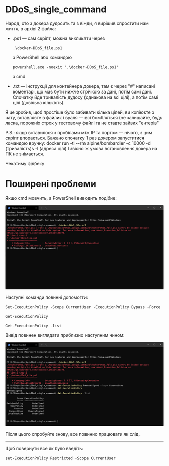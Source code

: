 # DDoS_single_command
 
Народ, хто з докера дудосить та з вінди, я вирішив спростити нам життя, в архіві 2 файла: 
* .ps1 — сам скріпт, можна викликати через 
    ```
    .\docker-DDoS_file.ps1
    ```
    з PowerShell або командою 
    ```
    powershell.exe -noexit '.\docker-DDoS_file.ps1'
    ```
    з cmd

* .txt — інструкції для контейнера докера, там є через "#" написані коментарі, що має бути нижче стрічкою за дані, потім самі дані. Спочатку йде тривалість дудосу (однакова на всі цілі), а потім самі цілі (довільна кількість).

Я це зробив, щоб простіше було забивати кілька цілей, ви копіюєте з чату, вставляєте в файлик і вуаля — всі бомбляться (не залишайте, будь ласка, порожніх строк у тестовому файлі та не ставте зайвих "ентерів"

P.S.: якщо вставилося з пробілами між IP та портом — нічого, з цим скріпт впорається. Бажано спочатку 1 раз докером запуститися командою вручну:
docker run -ti --rm alpine/bombardier -c 10000 -d (тривалість)s -l  (адреса цілі)
І звісно ж умова встановлення докера на ПК не знімається.

Чекатиму фідбеку

# Поширені проблеми

Якщо cmd мовчить, а PowerShell виводить подібне:

![error-ps](./images/error.png)

Наступні команди повинні допомогти:

```
Set-ExecutionPolicy -Scope CurrentUser -ExecutionPolicy Bypass -Force
```

```
Get-ExecutionPolicy
```

```
Get-ExecutionPolicy -list  
```

Вивід повинен виглядати приблизно наступним чином:

![resolving](./images/resolving.png)

Після цього спробуйте знову, все повинно працювати як слід.
___
Щоб повернути все як було введіть:

```
set-ExecutionPolicy Restricted -Scope CurrentUser
```